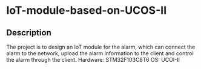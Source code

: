 # IoT-module-based-on-UCOS-II
## Description
The project is to design an IoT module for the alarm, which can connect the alarm to the network, upload the alarm information to the client and control the alarm through the client.
Hardware: STM32F103C8T6
OS: UCOI-II
